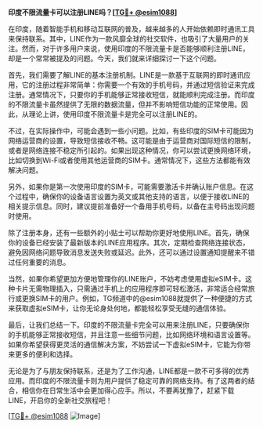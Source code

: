 **印度不限流量卡可以注册LINE吗？[[TG💪+ @esim1088](https://t.me/s/esim1088)]**

在印度，随着智能手机和移动互联网的普及，越来越多的人开始依赖即时通讯工具来保持联系。其中，LINE作为一款风靡全球的社交软件，也吸引了大量用户的关注。然而，对于许多用户来说，使用印度的不限流量卡是否能够顺利注册LINE，却是一个常常被提及的问题。今天，我们就来详细探讨一下这个问题。

首先，我们需要了解LINE的基本注册机制。LINE是一款基于互联网的即时通讯应用，它的注册过程非常简单：你需要一个有效的手机号码，并通过短信验证来完成注册。通常情况下，只要你的手机能够正常接收短信，就能顺利完成注册。而印度的不限流量卡虽然提供了无限的数据流量，但并不影响短信功能的正常使用。因此，从理论上讲，使用印度不限流量卡是完全可以注册LINE的。

不过，在实际操作中，可能会遇到一些小问题。比如，有些印度的SIM卡可能因为网络运营商的设置，导致短信接收不畅。这可能是由于运营商对国际短信的限制，或者是网络连接不稳定所引起的。如果出现这种情况，你可以尝试更换网络环境，比如切换到Wi-Fi或者使用其他运营商的SIM卡。通常情况下，这些方法都能有效解决问题。

另外，如果你是第一次使用印度的SIM卡，可能需要激活卡并确认账户信息。在这个过程中，确保你的设备语言设置为英文或其他支持的语言，以便于接收LINE的相关提示信息。同时，建议提前准备好一个备用手机号码，以备在主号码出现问题时使用。

除了注册本身，还有一些额外的小贴士可以帮助你更好地使用LINE。首先，确保你的设备已经安装了最新版本的LINE应用程序。其次，定期检查网络连接状态，避免因网络问题导致消息发送失败或延迟。此外，还可以通过设置通知提醒来不错过任何重要的消息。

当然，如果你希望更加方便地管理你的LINE账户，不妨考虑使用虚拟eSIM卡。这种卡片无需物理插入，只需通过手机上的应用程序即可轻松激活，非常适合经常旅行或更换SIM卡的用户。例如，TG频道中的@esim1088就提供了一种便捷的方式来获取虚拟eSIM卡，让你无论身处何地，都能轻松享受无缝的通信体验。

最后，让我们总结一下。印度的不限流量卡完全可以用来注册LINE，只要确保你的手机能够正常接收短信，并且注意一些细节问题，比如网络环境和语言设置等。如果你希望获得更灵活的通信解决方案，不妨尝试一下虚拟eSIM卡，它能为你带来更多的便利和选择。

无论是为了与朋友保持联系，还是为了工作沟通，LINE都是一款不可多得的优秀应用。而印度的不限流量卡则为用户提供了稳定可靠的网络支持。有了这两者的结合，相信你在日常生活中会更加得心应手。所以，不要再犹豫了，赶紧下载LINE，开启你的全新社交旅程吧！

[[TG💪+ @esim1088](https://t.me/s/esim1088) ![Image](https://i.postimg.cc/4NQfJmqS/Snipaste-2025-05-13-00-14-12.png)]